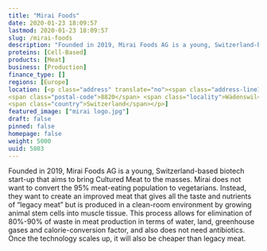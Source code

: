 ```yaml
---
title: "Mirai Foods"
date: 2020-01-23 18:09:57
lastmod: 2020-01-23 18:09:57
slug: /mirai-foods
description: "Founded in 2019, Mirai Foods AG is a young, Switzerland-based biotech start-up that aims to bring Cultured Meat to the masses. Mirai does not want to convert the 95% meat-eating population to vegetarians. Instead, they want to create an improved meat that gives all the taste and nutrients of “legacy meat” but is produced in a clean-room environment by growing animal stem cells into muscle tissue."
proteins: [Cell-Based]
products: [Meat]
business: [Production]
finance_type: []
regions: [Europe]
location: [<p class="address" translate="no"><span class="address-line1">Einsiedlerstrasse</span><br>
<span class="postal-code">8820</span> <span class="locality">Wädenswil</span><br>
<span class="country">Switzerland</span></p>]
featured_image: ["mirai logo.jpg"]
draft: false
pinned: false
homepage: false
weight: 5000
uuid: 5803
---
```

<p>Founded in 2019, Mirai Foods <span class="caps">AG</span> is a young, Switzerland-based biotech start-up that aims to bring Cultured Meat to the masses. Mirai does not want to convert the 95% meat-eating population to vegetarians. Instead, they want to create an improved meat that gives all the taste and nutrients of “legacy meat” but is produced in a clean-room environment by growing animal stem cells into muscle tissue. This process allows for elimination of 80%-90% of waste in meat production in terms of water, land, greenhouse gases and calorie-conversion factor, and also does not need antibiotics. Once the technology scales up, it will also be cheaper than legacy&nbsp;meat.</p>
